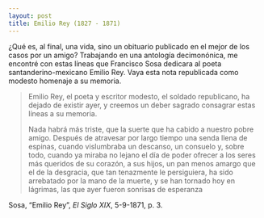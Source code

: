 ```yaml
---
layout: post
title: Emilio Rey (1827 - 1871)
---
```


¿Qué es, al final, una vida, sino un obituario publicado en el mejor de los casos por un amigo? 
Trabajando en una antología decimonónica, me encontré con estas líneas que Francisco Sosa dedicara al poeta santanderino-mexicano Emilio Rey. 
Vaya esta nota republicada como modesto homenaje a su memoria.

> Emilio Rey, el poeta y escritor modesto, el soldado republicano, ha dejado de
existir ayer, y creemos un deber sagrado consagrar estas líneas a su memoria.
>
> Nada habrá más triste, que la suerte que ha cabido a nuestro pobre amigo.
Después de atravesar por largo tiempo una senda llena de espinas, cuando
vislumbraba un descanso, un consuelo y, sobre todo, cuando ya miraba no lejano
el día de poder ofrecer a los seres más queridos de su corazón, a sus hijos, un pan
menos amargo que el de la desgracia, que tan tenazmente le persiguiera, ha sido
arrebatado por la mano de la muerte, y se han tornado hoy en lágrimas, las que
ayer fueron sonrisas de esperanza

Sosa, “Emilio Rey”, *El Siglo XIX*, 5-9-1871, p. 3.
